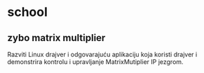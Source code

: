 # school
## zybo matrix multiplier

Razviti Linux drajver i odgovarajuću aplikaciju koja koristi drajver i demonstrira
kontrolu i upravljanje MatrixMutiplier IP jezgrom.
